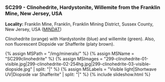 
### <a name="SC299"></a> SC299 - Clinohedrite, Hardystonite, Willemite from the Franklin Mine, New Jersey, USA

**Locality:**  Franklin Mine, Franklin, Franklin Mining District, Sussex County, New Jersey, USA ([MINDAT](https://www.mindat.org/loc-8541.html))  

Clinohedrite (orange) with Hardystonite (blue) and willemite (green). Also, non fluorescent Diopside var Shafferite (platy brown).

{% assign MSPath = "/img/minerals/" %}
{% assign MSName = "SC299clinohedrite" %}
{% assign MSImages = "299-clinohedrite-01-visible.jpg|299-clinohedrite-02-254hg.jpg|299-clinohedrite-03-visible-diopside.jpg" | split: "|" %}
{% assign MSLabels = "Visible light|Shortwave UV|Diopside var Shafferite" | split: "|" %}
{% include slideshow.html %}

